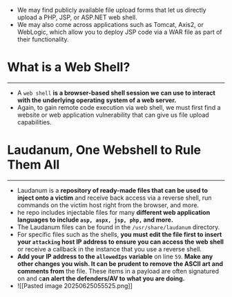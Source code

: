 - We may find publicly available file upload forms that let us directly upload a PHP, JSP, or ASP.NET web shell. 
- We may also come across applications such as Tomcat, Axis2, or WebLogic, which allow you to deploy JSP code via a WAR file as part of their functionality.

# What is a Web Shell?
---
- A `web shell` **is a browser-based shell session we can use to interact with the underlying operating system of a web server.** 
- Again, to gain remote code execution via web shell, we must first find a website or web application vulnerability that can give us file upload capabilities.

# Laudanum, One Webshell to Rule Them All
---
- Laudanum is a **repository of ready-made files that can be used to inject onto a victim** and receive back access via a reverse shell, run commands on the victim host right from the browser, and more.
- he repo includes injectable files for many **different web application languages to include `asp, aspx, jsp, php,` and more.**
- The Laudanum files can be found in the `/usr/share/laudanum` directory.
- For specific files such as the shells, **you must edit the file first to insert your `attacking` host IP address to ensure you can access the web shell** or receive a callback in the instance that you use a reverse shell.
- **Add your IP address to the `allowedIps` variable** on line `59`. **Make any other changes you wish. It can be prudent to remove the ASCII art and comments from** the file. These items in a payload are often signatured on and c**an alert the defenders/AV to what you are doing.**
- ![[Pasted image 20250625055525.png]]